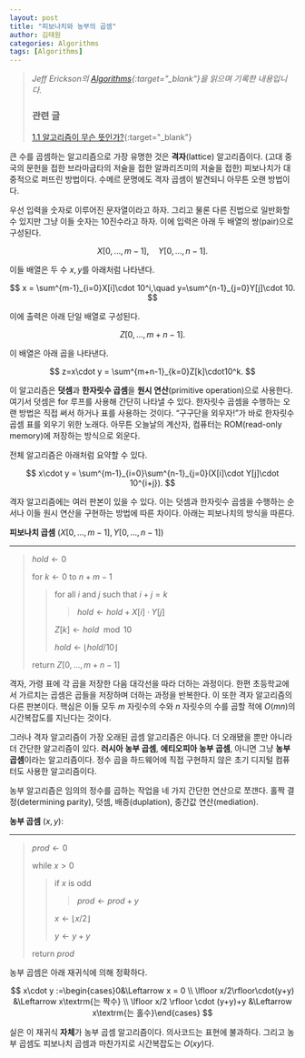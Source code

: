 ```yaml
---
layout: post
title: "피보나치와 농부의 곱셈"
author: 김태원
categories: Algorithms
tags: [Algorithms]
---
```


> *Jeff Erickson의 [Algorithms](https://jeffe.cs.illinois.edu/teaching/algorithms/book/Algorithms-JeffE.pdf){:target="_blank"}을 읽으며 기록한 내용입니다.*
>
> <h3>관련 글</h3>
>
> [1.1 알고리즘이 무슨 뜻인가?](https://pangmoo-ktw.github.io/pangmoo-KTW/alg01){:target="_blank"}

큰 수를 곱셈하는 알고리즘으로 가장 유명한 것은 **격자**(lattice) 알고리즘이다.
(고대 중국의 문헌을 접한 브라마굽타의 저술을 접한 알콰리즈미의 저술을 접한) 피보나치가 대중적으로 퍼뜨린 방법이다. 
수메르 문명에도 격자 곱셈이 발견되니 아무튼 오랜 방법이다.

우선 입력을 숫자로 이루어진 문자열이라고 하자. 
그리고 물론 다른 진법으로 일반화할 수 있지만 그냥 이들 숫자는 10진수라고 하자.
이에 입력은 아래 두 배열의 쌍(pair)으로 구성된다. 

$$
X[0,\ldots, m-1],\quad Y[0,\ldots, n-1].
$$

이들 배열은 두 수 $x,y$를 아래처럼 나타낸다.

$$
x = \sum^{m-1}_{i=0}X[i]\cdot 10^i,\quad y=\sum^{n-1}_{j=0}Y[j]\cdot 10.
$$

이에 출력은 아래 단일 배열로 구성된다.

$$
Z[0,\ldots,m+n-1].
$$

이 배열은 아래 곱을 나타낸다.

$$
z=x\cdot y = \sum^{m+n-1}_{k=0}Z[k]\cdot10^k.
$$

이 알고리즘은 **덧셈**과 **한자릿수 곱셈**을 **원시 연산**(primitive operation)으로 사용한다.
여기서 덧셈은 for 루프를 사용해 간단히 나타낼 수 있다.
한자릿수 곱셈을 수행하는 오랜 방법은 직접 써서 하거나 표를 사용하는 것이다.
<q>구구단을 외우자!</q>가 바로 한자릿수 곱셈 표를 외우기 위한 노래다. 
아무튼 오늘날의 계산자, 컴퓨터는 ROM(read-only memory)에 저장하는 방식으로 외운다. 

전체 알고리즘은 아래처럼 요약할 수 있다.

$$
x\cdot y = \sum^{m-1}_{i=0}\sum^{n-1}_{j=0}(X[i]\cdot Y[j]\cdot 10^{i+j}).
$$

격자 알고리즘에는 여러 판본이 있을 수 있다. 
이는 덧셈과 한자릿수 곱셈을 수행하는 순서나 이들 원시 연산을 구현하는 방법에 따른 차이다. 
아래는 피보나치의 방식을 따른다. 

**피보나치 곱셈** $(X[0,\ldots,m-1],Y[0,\ldots,n-1])$

---
> $hold \leftarrow 0$ 
>
> for $k\leftarrow 0$ to $n+m-1$
>> for all $i$ and $j$ such that $i+j=k$
>>> $hold \leftarrow hold+X[i]\cdot Y[j]$
>>
>> $Z[k]\leftarrow hold\mod 10$
>> 
>> $hold \leftarrow \lfloor hold/10 \rfloor$
>
> return $Z[0,\ldots,m+n-1]$

격자, 가령 표에 각 곱을 저장한 다음 대각선을 따라 더하는 과정이다.
한편 초등학교에서 가르치는 곱셈은 곱들을 저장하며 더하는 과정을 반복한다.
이 또한 격자 알고리즘의 다른 판본이다. 
핵심은 이들 모두 $m$ 자릿수의 수와 $n$ 자릿수의 수를 곱할 적에 $O(mn)$의 시간복잡도를 지닌다는 것이다.

그러나 격자 알고리즘이 가장 오래된 곱셈 알고리즘은 아니다.
더 오래됐을 뿐만 아니라 더 간단한 알고리즘이 있다.
**러시아 농부 곱셈**, **에티오피아 농부 곱셈**, 아니면 그냥 **농부 곱셈**이라는 알고리즘이다.
정수 곱을 하드웨어에 직접 구현하지 않은 초기 디지털 컴퓨터도 사용한 알고리즘이다. 

농부 알고리즘은 임의의 정수를 곱하는 작업을 네 가지 간단한 연산으로 쪼갠다. 
홀짝 결정(determining parity), 덧셈, 배증(duplation), 중간값 연산(mediation). 

**농부 곱셈** $(x,y)$:

---
> $prod\leftarrow 0$
>
> while $x>0$
>> if $x$ is odd
>>> $prod\leftarrow prod + y$
>>
>> $x\leftarrow\lfloor x / 2\rfloor$
>>
>> $y\leftarrow y + y$
>
> return $prod$

농부 곱셈은 아래 재귀식에 의해 정확하다. 

$$
x\cdot y :=\begin{cases}0&\Leftarrow x = 0 \\ \lfloor x/2\rfloor\cdot(y+y) &\Leftarrow x\textrm{는 짝수} \\ \lfloor x/2 \rfloor \cdot (y+y)+y &\Leftarrow x\textrm{는 홀수}\end{cases}
$$

실은 이 재귀식 **자체**가 농부 곱셈 알고리즘이다.
의사코드는 표현에 불과하다. 
그리고 농부 곱셈도 피보나치 곱셈과 마찬가지로 시간복잡도는 $O(xy)$다. 
